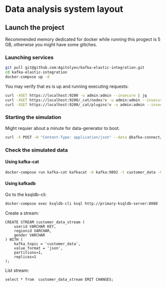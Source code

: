 # Data analysis system layout

## Launch the project

Recommended memory dedicated for docker while running this progect is 5 GB, otherwise you might have some glitches.

### Launching services

``` bash
git pull git@github.com:Agitolyev/kafka-elastic-integration.git
cd kafka-elastic-integration
docker-compose up -d
```

You may verify that es is up and running executing requests:

``` bash
curl -XGET https://localhost:9200 -u admin:admin --insecure | jq
curl -XGET https://localhost:9200/_cat/nodes?v -u admin:admin --insecure
curl -XGET https://localhost:9200/_cat/plugins?v -u admin:admin --insecure
```

### Starting the simulation

Might requier about a minute for data-generator to boot.
``` bash
curl -X POST -H "Content-Type: application/json" --data @kafka-connect/connector_users.config http://localhost:8083/connectors | jq
```

### Check the simulated data

#### Using kafka-cat

``` bash
docker-compose run kafka-cat kafkacat -b kafka:9092 -t customer_data -C
```

#### Using kafkadb

Go to the ksqldb-cli:
``` bash
docker-compose exec ksqldb-cli ksql http://primary-ksqldb-server:8088
```
Create a stream:
``` 
CREATE STREAM customer_data_stream (
    userid VARCHAR KEY,
    regionid VARCHAR,
    gender VARCHAR
) WITH (
    kafka_topic = 'customer_data',
    value_format = 'json',
    partitions=1,
    replicas=1
);
```

List stream:
```
select * from  customer_data_stream EMIT CHANGES;
```